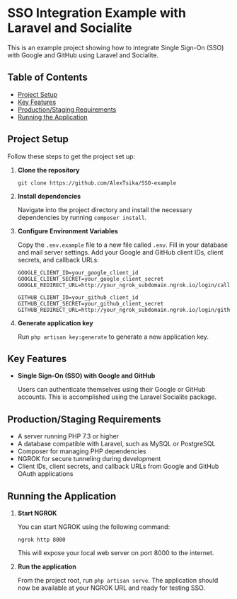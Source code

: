 # SSO Integration Example with Laravel and Socialite

This is an example project showing how to integrate Single Sign-On (SSO) with Google and GitHub using Laravel and Socialite.

## Table of Contents

- [Project Setup](#project-setup)
- [Key Features](#key-features)
- [Production/Staging Requirements](#productionstaging-requirements)
- [Running the Application](#running-the-application)

## Project Setup

Follow these steps to get the project set up:

1. **Clone the repository**

   `git clone https://github.com/AlexTsika/SSO-example`

2. **Install dependencies**

   Navigate into the project directory and install the necessary dependencies by running `composer install`.

3. **Configure Environment Variables**

   Copy the `.env.example` file to a new file called `.env`. Fill in your database and mail server settings. Add your Google and GitHub client IDs, client secrets, and callback URLs:

    ```plaintext
    GOOGLE_CLIENT_ID=your_google_client_id
    GOOGLE_CLIENT_SECRET=your_google_client_secret
    GOOGLE_REDIRECT_URL=http://your_ngrok_subdomain.ngrok.io/login/callback

    GITHUB_CLIENT_ID=your_github_client_id
    GITHUB_CLIENT_SECRET=your_github_client_secret
    GITHUB_REDIRECT_URL=http://your_ngrok_subdomain.ngrok.io/login/github/callback
    ```

4. **Generate application key**

   Run `php artisan key:generate` to generate a new application key.

## Key Features

- **Single Sign-On (SSO) with Google and GitHub**

  Users can authenticate themselves using their Google or GitHub accounts. This is accomplished using the Laravel Socialite package.

## Production/Staging Requirements

- A server running PHP 7.3 or higher
- A database compatible with Laravel, such as MySQL or PostgreSQL
- Composer for managing PHP dependencies
- NGROK for secure tunneling during development
- Client IDs, client secrets, and callback URLs from Google and GitHub OAuth applications

## Running the Application

1. **Start NGROK**

   You can start NGROK using the following command:

    ```shell
    ngrok http 8000
    ```

   This will expose your local web server on port 8000 to the internet.

2. **Run the application**

   From the project root, run `php artisan serve`. The application should now be available at your NGROK URL and ready for testing SSO.